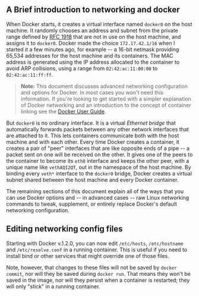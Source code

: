 <!--[metadata]>
+++
draft=true
title = "Saved text"
keywords = ["docker, bridge, docker0, network"]
[menu.main]
parent = "smn_networking_def"
+++
<![end-metadata]-->

<!--[metadata]>
This content was extracted from the original introduction. We may want to add it back in later under another form. Labeled DRAFT for now. Won't be built.
<![end-metadata]-->


## A Brief introduction to networking and docker
When Docker starts, it creates a virtual interface named `docker0` on the host machine.  It randomly chooses an address and subnet from the private range defined by [RFC 1918](http://tools.ietf.org/html/rfc1918) that are not in use on the host machine, and assigns it to `docker0`. Docker made the choice `172.17.42.1/16` when I started it a few minutes ago, for example -- a 16-bit netmask providing 65,534 addresses for the host machine and its containers. The MAC address is generated using the IP address allocated to the container to avoid ARP collisions, using a range from `02:42:ac:11:00:00` to `02:42:ac:11:ff:ff`.

> **Note:** This document discusses advanced networking configuration and options for Docker. In most cases you won't need this information. If you're looking to get started with a simpler explanation of Docker networking and an introduction to the concept of container linking see the [Docker User Guide](/userguide/networking/dockerlinks.md/).

But `docker0` is no ordinary interface.  It is a virtual _Ethernet bridge_ that automatically forwards packets between any other network interfaces that are attached to it.  This lets containers communicate both with the host machine and with each other.  Every time Docker creates a container, it creates a pair of "peer" interfaces that are like opposite ends of a pipe -- a packet sent on one will be received on the other.  It gives one of the peers to the container to become its `eth0` interface and keeps the other peer, with a unique name like `vethAQI2QT`, out in the namespace of the host machine.  By binding every `veth*` interface to the `docker0` bridge, Docker creates a virtual subnet shared between the host machine and every Docker container.

The remaining sections of this document explain all of the ways that you can use Docker options and -- in advanced cases -- raw Linux networking commands to tweak, supplement, or entirely replace Docker's default networking configuration.

## Editing networking config files
Starting with Docker v.1.2.0, you can now edit `/etc/hosts`, `/etc/hostname` and `/etc/resolve.conf` in a running container. This is useful if you need to install bind or other services that might override one of those files.

Note, however, that changes to these files will not be saved by `docker commit`, nor will they be saved during `docker run`. That means they won't be saved in the image, nor will they persist when a container is restarted; they will only "stick" in a running container.
